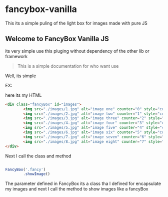 # fancybox-vanilla
This its a simple puling of the light box for images made with pure JS


## Welcome to FancyBox Vanilla JS
its very simple use this pluging without dependency of the other lib or framework

> This is a simple documentation for who want use

Well, its simple

EX:

here its my HTML
```html
<div class="fancyBox" id="images">
        <img src="./images/1.jpg" alt="image one" counter="0" style="cursor: pointer;">
        <img src="./images/2.jpg" alt="image two" counter="1" style="cursor: pointer;">
        <img src="./images/3.jpg" alt="image three" counter="2" style="cursor: pointer;">
        <img src="./images/4.jpg" alt="image four" counter="3" style="cursor: pointer;">
        <img src="./images/5.jpg" alt="image five" counter="4" style="cursor: pointer;">
        <img src="./images/6.jpg" alt="image six" counter="5" style="cursor: pointer;">
        <img src="./images/7.jpg" alt="image seven" counter="6" style="cursor: pointer;">
        <img src="./images/8.jpg" alt="image eight" counter="7" style="cursor: pointer;">
</div>
```

Next I call the class and method
```javascript

FancyBox('.fancy')
        .showImage()
```        
The parameter defined in FancyBox its a class tha I defined for encapsulate my images and next I call the method
to show images like a fancyBox
